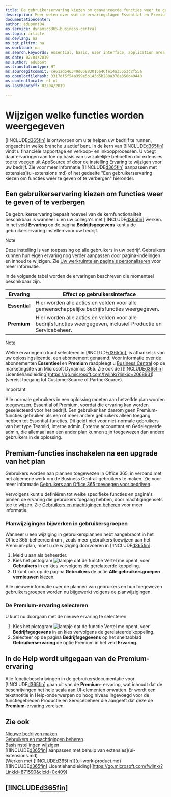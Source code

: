```yaml
---
title: De gebruikerservaring kiezen om geavanceerde functies weer te geven of te verbergen | Microsoft Docs
description: Meer weten over wat de ervaringslagen Essential en Premium betekenen voor de gebruikersinterface, toepassingsgebieden en uw bedrijf.
documentationcenter: 
author: edupont04
ms.service: dynamics365-business-central
ms.topic: article
ms.devlang: na
ms.tgt_pltfrm: na
ms.workload: na
ms.search.keywords: essential, basic, user interface, application area, experience
ms.date: 02/04/2019
ms.author: edupont
ms.translationtype: HT
ms.sourcegitcommit: ce612d546349d05883016646fe14a35553c2f55a
ms.openlocfilehash: 3317df5f54a359e5b143d5b288a378a350d49440
ms.contentlocale: nl-nl
ms.lasthandoff: 02/04/2019

---
```

# <a name="changing-which-features-are-displayed"></a>Wijzigen welke functies worden weergegeven
[!INCLUDE[d365fin](includes/d365fin_md.md)] is ontworpen om u te helpen uw bedrijf te runnen, ongeacht in welke branche u actief bent. In de kern van [!INCLUDE[d365fin](includes/d365fin_md.md)] vindt u financiële rapportage en verkoop- en inkoopprocessen. U voegt daar ervaringen aan toe op basis van uw zakelijke behoeften dor extensies toe te voegen uit AppSource of door de instelling Ervaring te wijzigen voor uw bedrijf. Zie voor meer informatie [[!INCLUDE[d365fin](includes/d365fin_md.md)] aanpassen met extensies](ui-extensions.md) of het gedeelte "Een gebruikerservaring kiezen om functies weer te geven of te verbergen" hieronder.

## <a name="choosing-a-user-experience-to-show-or-hide-features"></a>Een gebruikerservaring kiezen om functies weer te geven of te verbergen
De gebruikerservaring bepaalt hoeveel van de kernfunctionaliteit beschikbaar is wanneer u en uw collega's met [!INCLUDE[d365fin](includes/d365fin_md.md)] werken. In het veld **Ervaring** op de pagina **Bedrijfsgegevens** kunt u de gebruikerservaring instellen voor uw bedrijf.

> [!NOTE]  
> Deze instelling is van toepassing op alle gebruikers in uw bedrijf. Gebruikers kunnen hun eigen ervaring nog verder aanpassen door pagina-indelingen en inhoud te wijzigen. Zie [Uw werkruimte en pagina's personaliseren](ui-personalization-user.md) voor meer informatie.  

In de volgende tabel worden de ervaringen beschreven die momenteel beschikbaar zijn.

| Ervaring | Effect op gebruikersinterface |
| --- | --- |
| **Essential** |Hier worden alle acties en velden voor alle gemeenschappelijke bedrijfsfuncties weergegeven.|
| **Premium** |Hier worden alle acties en velden voor alle bedrijfsfuncties weergegeven, inclusief Productie en Servicebeheer.|

> [!NOTE]  
> Welke ervaringen u kunt selecteren in [!INCLUDE[d365fin](includes/d365fin_md.md)], is afhankelijk van uw oplossingslicentie, een abonnement genaamd. Voor informatie over de abonnementen **Essentieel** en **Premium** raadpleegt u [Business Central](https://go.microsoft.com/fwlink/?linkid=870242) op de marketingsite van Microsoft Dynamics 365. Zie ook de [[!INCLUDE[d365fin](includes/d365fin_md.md)] Licentiehandleiding](https://go.microsoft.com/fwlink/?linkid=2068931) (vereist toegang tot CustomerSource of PartnerSource).

> [!IMPORTANT]  
> Alle normale gebruikers in een oplossing moeten aan hetzelfde plan worden toegewezen, Essential of Premium, voordat die ervaring kan worden geselecteerd voor het bedrijf. Een gebruiker kan daarom geen Premium-functies gebruiken als een of meer andere gebruikers alleen toegang hebben tot Essential-functies. Dit geldt niet voor niet-normale gebruikers van het type Teamlid, Interne admin, Externe accountant en Gedelegeerde admin, die allemaal aan een ander plan kunnen zijn toegewezen dan andere gebruikers in de oplossing.

## <a name="enabling-premium-features-after-upgrading-a-plan"></a>Premium-functies inschakelen na een upgrade van het plan
Gebruikers worden aan plannen toegewezen in Office 365, in verband met het algemene werk om de Business Central-gebruikers te maken. Zie voor meer informatie [Gebruikers aan Office 365 toevoegen voor bedrijven](https://support.office.com/en-us/article/Add-users-to-Office-365-for-business-435ccec3-09dd-4587-9ebd-2f3cad6bc2bc).

Vervolgens kunt u definiëren tot welke specifieke functies en pagina's binnen de ervaring die gebruikers toegang hebben, door machtigingensets toe te wijzen. Zie [Gebruikers en machtigingen beheren](ui-how-users-permissions.md) voor meer informatie.

### <a name="to-update-plan-changes-in-users-groups"></a>Planwijzigingen bijwerken in gebruikersgroepen
Wanneer u een wijziging in gebruikersplannen hebt aangebracht in het Office 365-beheercentrum , zoals meer gebruikers toewijzen aan het Premium-plan, moet u de wijziging doorvoeren in [!INCLUDE[d365fin](includes/d365fin_md.md)].

1. Meld u aan als beheerder.
2. Kies het pictogram ![lampje dat de functie Vertel me opent](media/ui-search/search_small.png "Vertel me wat u wilt doen"), voer **Gebruikers** in en kies vervolgens de gerelateerde koppeling.
3. U kunt ook op de pagina **Gebruikers** de actie **Alle gebruikersgroepen vernieuwen** kiezen.

Alle nieuwe informatie over de plannen van gebruikers en hun toegewezen gebruikersgroepen worden nu bijgewerkt volgens de planwijzigingen.

### <a name="to-select-the-premium-experience"></a>De Premium-ervaring selecteren
U kunt nu doorgaan met de nieuwe ervaring te selecteren.
1. Kies het pictogram ![lampje dat de functie Vertel me opent](media/ui-search/search_small.png "Vertel me wat u wilt doen"), voer **Bedrijfsgegevens** in en kies vervolgens de gerelateerde koppeling.
2. Selecteer op de pagina **Bedrijfsgegevens** op het sneltabblad **Gebruikerservaring** de optie Premium in het veld **Ervaring**.

## <a name="help-assumes-premium-experience"></a>In de Help wordt uitgegaan van de Premium-ervaring
Alle functiebeschrijvingen in de gebruikersdocumentatie voor [!INCLUDE[d365fin](includes/d365fin_md.md)] gaan uit van de **Premium-** ervaring, wat inhoudt dat de beschrijvingen het hele scala aan UI-elementen omvatten. Er wordt een tekstnotitie in Help-onderwerpen op hoog niveau ingevoegd voor de functiegebieden Productie en Servicebeheer die aangeeft dat deze de **Premium**-ervaring vereisen.

## <a name="see-also"></a>Zie ook
[Nieuwe bedrijven maken](about-new-company.md)  
[Gebruikers en machtigingen beheren](ui-how-users-permissions.md)    
[Basisinstellingen wijzigen](ui-change-basic-settings.md)  
[[!INCLUDE[d365fin](includes/d365fin_md.md)] aanpassen met behulp van extensies](ui-extensions.md)  
[Werken met [!INCLUDE[d365fin](includes/d365fin_md.md)]](ui-work-product.md)  
[[!INCLUDE[d365fin](includes/d365fin_md.md)] Licentiehandleiding](https://go.microsoft.com/fwlink/?LinkId=871590&clcid=0x409)

## [!INCLUDE[d365fin](includes/free_trial_md.md)]  

